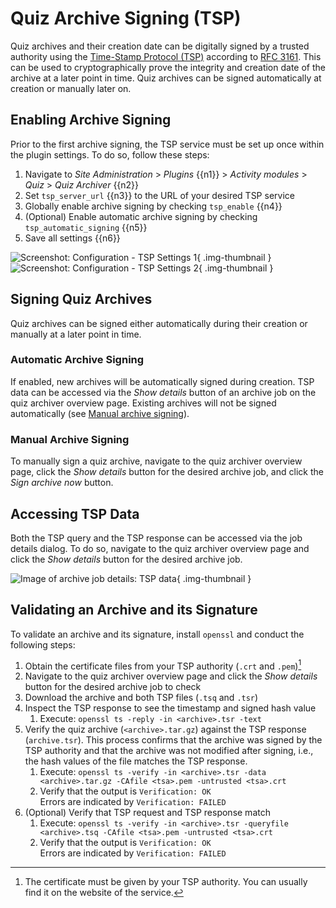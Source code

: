 # Quiz Archive Signing (TSP)

Quiz archives and their creation date can be digitally signed by a trusted
authority using the [Time-Stamp Protocol (TSP)](https://en.wikipedia.org/wiki/Time_stamp_protocol)
according to [RFC 3161](https://www.ietf.org/rfc/rfc3161.txt). This can be used
to cryptographically prove the integrity and creation date of the archive at a
later point in time. Quiz archives can be signed automatically at creation or
manually later on.


## Enabling Archive Signing

Prior to the first archive signing, the TSP service must be set up once within 
the plugin settings. To do so, follow these steps:

1. Navigate to _Site Administration_ > _Plugins_ {{n1}} > _Activity modules_ >
   _Quiz_ > _Quiz Archiver_ {{n2}}
2. Set `tsp_server_url` {{n3}} to the URL of your desired TSP service
3. Globally enable archive signing by checking `tsp_enable` {{n4}}
4. (Optional) Enable automatic archive signing by checking `tsp_automatic_signing` {{n5}}
5. Save all settings {{n6}}

![Screenshot: Configuration - TSP Settings 1](/assets/configuration/configuration_plugin_settings_1.png){ .img-thumbnail }
![Screenshot: Configuration - TSP Settings 2](/assets/configuration/configuration_tsp_settings_2.png){ .img-thumbnail }


## Signing Quiz Archives

Quiz archives can be signed either automatically during their creation or
manually at a later point in time.

### Automatic Archive Signing

If enabled, new archives will be automatically signed during creation. TSP data
can be accessed via the _Show details_ button of an archive job on the quiz
archiver overview page. Existing archives will not be signed automatically (see
[Manual archive signing](#manual-archive-signing)).

### Manual Archive Signing

To manually sign a quiz archive, navigate to the quiz archiver overview page,
click the _Show details_ button for the desired archive job, and click the
_Sign archive now_ button.


## Accessing TSP Data

Both the TSP query and the TSP response can be accessed via the job details
dialog. To do so, navigate to the quiz archiver overview page and click the
_Show details_ button for the desired archive job.

![Image of archive job details: TSP data](/assets/screenshots/quiz_archiver_job_details_modal_tsp_data.png){ .img-thumbnail }


## Validating an Archive and its Signature

To validate an archive and its signature, install `openssl` and conduct the
following steps:

1. Obtain the certificate files from your TSP authority (`.crt` and `.pem`)[^1]
2. Navigate to the quiz archiver overview page and click the _Show details_
   button for the desired archive job to check
3. Download the archive and both TSP files (`.tsq` and `.tsr`)
4. Inspect the TSP response to see the timestamp and signed hash value
    1. Execute: `openssl ts -reply -in <archive>.tsr -text`
5. Verify the quiz archive (`<archive>.tar.gz`) against the TSP response
   (`archive.tsr`). This process confirms that the archive was signed by the TSP
   authority and that the archive was not modified after signing, i.e., the hash
   values of the file matches the TSP response.
    1. Execute: `openssl ts -verify -in <archive>.tsr -data <archive>.tar.gz -CAfile <tsa>.pem -untrusted <tsa>.crt`
    2. Verify that the output is `Verification: OK`<br>
       Errors are indicated by `Verification: FAILED`
6. (Optional) Verify that TSP request and TSP response match
    1. Execute: `openssl ts -verify -in <archive>.tsr -queryfile <archive>.tsq -CAfile <tsa>.pem -untrusted <tsa>.crt`
    2. Verify that the output is `Verification: OK`<br>
       Errors are indicated by `Verification: FAILED`

[^1]: The certificate must be given by your TSP authority. You can usually find
it on the website of the service.
